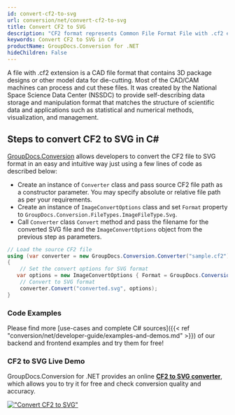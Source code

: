 ```yaml
---
id: convert-cf2-to-svg
url: conversion/net/convert-cf2-to-svg
title: Convert CF2 to SVG
description: "CF2 format represents Common File Format File with .cf2 extension. Learn how to convert CF2 to SVG file programmatically in C# language using GroupDocs.Conversion for .NET library."
keywords: Convert CF2 to SVG in C#
productName: GroupDocs.Conversion for .NET
hideChildren: False
---
```


A file with .cf2 extension is a CAD file format that contains 3D package designs or other model data for die-cutting. Most of the CAD/CAM machines can process and cut these files. It was created by the National Space Science Data Center (NSSDC) to provide self-describing data storage and manipulation format that matches the structure of scientific data and applications such as statistical and numerical methods, visualization, and management. 

## Steps to convert CF2 to SVG in C#

[GroupDocs.Conversion](https://products.groupdocs.com/conversion/net) allows developers to convert the CF2 file to SVG format in an easy and intuitive way just using a few lines of code as described below:

* Create an instance of `Converter` class and pass source CF2 file path as a constructor parameter. You may specify absolute or relative file path as per your requirements. 
* Create an instance of `ImageConvertOptions` class and set `Format` property to `GroupDocs.Conversion.FileTypes.ImageFileType.Svg`.
* Call `Converter` class `Convert` method and pass the filename for the converted SVG file and the `ImageConvertOptions` object from the previous step as parameters.

```csharp
// Load the source CF2 file
using (var converter = new GroupDocs.Conversion.Converter("sample.cf2"))
{
    // Set the convert options for SVG format
   var options = new ImageConvertOptions { Format = GroupDocs.Conversion.FileTypes.ImageFileType.Svg };
    // Convert to SVG format
    converter.Convert("converted.svg", options);
}
```

### Code Examples

Please find more [use-cases and complete C# sources]({{< ref "conversion/net/developer-guide/examples-and-demos.md" >}}) of our backend and frontend examples and try them for free!

### CF2 to SVG Live Demo

GroupDocs.Conversion for .NET provides an online [**CF2 to SVG converter**](https://products.groupdocs.app/conversion/cf2-to-svg), which allows you to try it for free and check conversion quality and accuracy.

[!["Convert CF2 to SVG"](conversion/net/images/convert-to-svg/convert-cf2-to-svg.png)](https://products.groupdocs.app/conversion/cf2-to-svg)